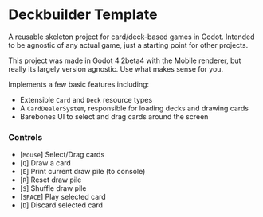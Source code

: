 # Deckbuilder Template

A reusable skeleton project for card/deck-based games in Godot. Intended to be agnostic of any actual game, just a starting point for other projects.

This project was made in Godot 4.2beta4 with the Mobile renderer, but really its largely version agnostic. Use what makes sense for you.

Implements a few basic features including:

- Extensible `Card` and `Deck` resource types
- A `CardDealerSystem`, responsible for loading decks and drawing cards
- Barebones UI to select and drag cards around the screen

### Controls

- [`Mouse`] Select/Drag cards
- [`Q`] Draw a card
- [`E`] Print current draw pile (to console)
- [`R`] Reset draw pile
- [`S`] Shuffle draw pile
- [`SPACE`] Play selected card
- [`D`] Discard selected card

